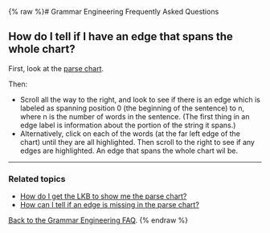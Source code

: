 {% raw %}# Grammar Engineering Frequently Asked Questions

## How do I tell if I have an edge that spans the whole chart?

First, look at the [parse chart](https://blog.inductorsoftware.com/docsproto/matrix/GeFaqShowChart).

Then:

- Scroll all the way to the right, and look to see if there is an edge
which is labeled as spanning position 0 (the beginning of the
sentence) to n, where n is the number of words in the sentence. (The
first thing in an edge label is information about the portion of the
string it spans.)
- Alternatively, click on each of the words (at the far left edge of
the chart) until they are all highlighted. Then scroll to the right
to see if any edges are highlighted. An edge that spans the whole
chart wil be.

* * *

### Related topics

- [How do I get the LKB to show me the parse chart?](https://blog.inductorsoftware.com/docsproto/matrix/GeFaqShowChart)
- [How can I tell if an edge is missing in the parse
chart?](https://blog.inductorsoftware.com/docsproto/matrix/GeFaqMissingHowTo)

[Back to the Grammar Engineering FAQ](/GrammarEngineeringFaq).
<update date omitted for speed>{% endraw %}